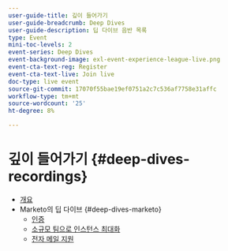 ```yaml
---
user-guide-title: 깊이 들어가기
user-guide-breadcrumb: Deep Dives
user-guide-description: 딥 다이브 음반 목록
type: Event
mini-toc-levels: 2
event-series: Deep Dives
event-background-image: exl-event-experience-league-live.png
event-cta-text-reg: Register
event-cta-text-live: Join live
doc-type: live event
source-git-commit: 17070f55bae19ef0751a2c7c536af7758e31affc
workflow-type: tm+mt
source-wordcount: '25'
ht-degree: 8%

---
```



# 깊이 들어가기 {#deep-dives-recordings}

+ [개요](overview.md)
+ Marketo의 딥 다이브 {#deep-dives-marketo}
   + [인증](certification.md)
   + [소규모 팀으로 인스턴스 최대화](small-team-instance.md)
   + [전자 메일 지원](email-nurture.md)